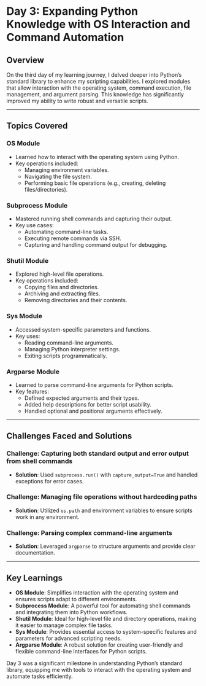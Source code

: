 # Day 3: Expanding Python Knowledge with OS Interaction and Command Automation

## Overview
On the third day of my learning journey, I delved deeper into Python’s standard library to enhance my scripting capabilities. I explored modules that allow interaction with the operating system, command execution, file management, and argument parsing. This knowledge has significantly improved my ability to write robust and versatile scripts.

---

## Topics Covered

### OS Module
- Learned how to interact with the operating system using Python.
- Key operations included:
  - Managing environment variables.
  - Navigating the file system.
  - Performing basic file operations (e.g., creating, deleting files/directories).

### Subprocess Module
- Mastered running shell commands and capturing their output.
- Key use cases:
  - Automating command-line tasks.
  - Executing remote commands via SSH.
  - Capturing and handling command output for debugging.

### Shutil Module
- Explored high-level file operations.
- Key operations included:
  - Copying files and directories.
  - Archiving and extracting files.
  - Removing directories and their contents.

### Sys Module
- Accessed system-specific parameters and functions.
- Key uses:
  - Reading command-line arguments.
  - Managing Python interpreter settings.
  - Exiting scripts programmatically.

### Argparse Module
- Learned to parse command-line arguments for Python scripts.
- Key features:
  - Defined expected arguments and their types.
  - Added help descriptions for better script usability.
  - Handled optional and positional arguments effectively.

---

## Challenges Faced and Solutions

### Challenge: Capturing both standard output and error output from shell commands
- **Solution**: Used `subprocess.run()` with `capture_output=True` and handled exceptions for error cases.

### Challenge: Managing file operations without hardcoding paths
- **Solution**: Utilized `os.path` and environment variables to ensure scripts work in any environment.

### Challenge: Parsing complex command-line arguments
- **Solution**: Leveraged `argparse` to structure arguments and provide clear documentation.

---

## Key Learnings

- **OS Module**: Simplifies interaction with the operating system and ensures scripts adapt to different environments.
- **Subprocess Module**: A powerful tool for automating shell commands and integrating them into Python workflows.
- **Shutil Module**: Ideal for high-level file and directory operations, making it easier to manage complex file tasks.
- **Sys Module**: Provides essential access to system-specific features and parameters for advanced scripting needs.
- **Argparse Module**: A robust solution for creating user-friendly and flexible command-line interfaces for Python scripts.


Day 3 was a significant milestone in understanding Python’s standard library, equipping me with tools to interact with the operating system and automate tasks efficiently.
